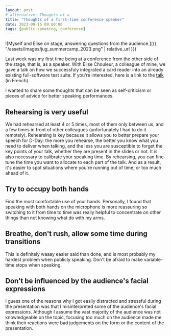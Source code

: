 ```yaml
---
layout: post
# alternative: Thoughts of a 
title: "Thoughts of a first-time conference speaker"
date: 2023-09-15 09:00:00
tags: [public-speaking, conference]
---
```



![Myself and Elise on stage, answering questions from the audience.]({{ "/assets/images/jug_summercamp_2023.png" | relative_url }})

Last week was my first time being at a conference from the other side of the stage, that is, as a speaker.
With Elise Chouleur, a colleague of mine, we gave a talk on how we successfuly integrated a card reader into an already existing
full-software test suite. If you're interested, here is a link to the [talk](https://www.youtube.com/watch?v=cmmLHRnP-C0) (in French).

I wanted to share some thoughts that can be seen as self-criticism or pieces of advice for better speaking performances.
    
## Rehearsing is very useful

We had rehearsed at least 4 or 5 times, most of them only between us, and a few times in front of other colleagues (unfortunately I had to do it remotely).
Rehearsing is key because it allows you to better prepare your speech for D-Day:
the more you rehearse, the better you know what you need to deliver when talking,
and the less you are susceptible to forget the key points of your talk, whether they are present
in the slides or not.
It is also necessary to calibrate your speaking time. By rehearsing, you can fine-tune
the time you want to allocate to each part of the talk. And as a result, it's easier to
spot situations where you're running out of time, or too much ahead of it.

## Try to occupy both hands

Find the most comfortable use of your hands. Personally, I found that speaking with both hands on
the microphone is more reassuring so switching to it from
time to time was really helpful to concentrate on other things than not knowing what do with my arms.

## Breathe, don't rush, allow some time during transitions

This is definitely waaay easier said than done, and is most probably my hardest problem
when publicly speaking. Don't be afraid to make variable-time stops when speaking.

## Don't be influenced by the audience's facial expressions

I guess one of the reasons why I got easily distracted and stressful during the presentation
was that I misinterpreted some of the audience's facial expressions. Although I assume the vast
majority of the audience was not knowledgeable on the topic, focusing too much on the audience made me
think their reactions were bad judgements on the form or the content of the presentation.

